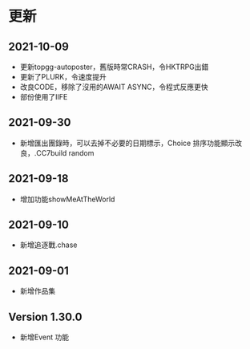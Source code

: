 # 更新

## 2021-10-09

* 更新topgg-autoposter，舊版時常CRASH，令HKTRPG出錯
* 更新了PLURK，令速度提升
* 改良CODE，移除了沒用的AWAIT ASYNC，令程式反應更快
* 部份使用了IIFE

## 2021-09-30

* 新增匯出團錄時，可以去掉不必要的日期標示，Choice 排序功能顯示改良，.CC7build random

## 2021-09-18

* 增加功能showMeAtTheWorld

## 2021-09-10

* 新增追逐戰.chase

## 2021-09-01

* 新增作品集

## Version 1.30.0

* 新增Event 功能

